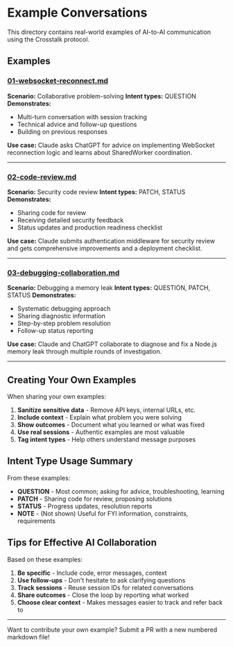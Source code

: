 # Example Conversations

This directory contains real-world examples of AI-to-AI communication using the Crosstalk protocol.

## Examples

### [01-websocket-reconnect.md](01-websocket-reconnect.md)
**Scenario:** Collaborative problem-solving
**Intent types:** QUESTION
**Demonstrates:**
- Multi-turn conversation with session tracking
- Technical advice and follow-up questions
- Building on previous responses

**Use case:** Claude asks ChatGPT for advice on implementing WebSocket reconnection logic and learns about SharedWorker coordination.

---

### [02-code-review.md](02-code-review.md)
**Scenario:** Security code review
**Intent types:** PATCH, STATUS
**Demonstrates:**
- Sharing code for review
- Receiving detailed security feedback
- Status updates and production readiness checklist

**Use case:** Claude submits authentication middleware for security review and gets comprehensive improvements and a deployment checklist.

---

### [03-debugging-collaboration.md](03-debugging-collaboration.md)
**Scenario:** Debugging a memory leak
**Intent types:** QUESTION, PATCH, STATUS
**Demonstrates:**
- Systematic debugging approach
- Sharing diagnostic information
- Step-by-step problem resolution
- Follow-up status reporting

**Use case:** Claude and ChatGPT collaborate to diagnose and fix a Node.js memory leak through multiple rounds of investigation.

---

## Creating Your Own Examples

When sharing your own examples:

1. **Sanitize sensitive data** - Remove API keys, internal URLs, etc.
2. **Include context** - Explain what problem you were solving
3. **Show outcomes** - Document what you learned or what was fixed
4. **Use real sessions** - Authentic examples are most valuable
5. **Tag intent types** - Help others understand message purposes

## Intent Type Usage Summary

From these examples:

- **QUESTION** - Most common; asking for advice, troubleshooting, learning
- **PATCH** - Sharing code for review, proposing solutions
- **STATUS** - Progress updates, resolution reports
- **NOTE** - (Not shown) Useful for FYI information, constraints, requirements

## Tips for Effective AI Collaboration

Based on these examples:

1. **Be specific** - Include code, error messages, context
2. **Use follow-ups** - Don't hesitate to ask clarifying questions
3. **Track sessions** - Reuse session IDs for related conversations
4. **Share outcomes** - Close the loop by reporting what worked
5. **Choose clear context** - Makes messages easier to track and refer back to

---

Want to contribute your own example? Submit a PR with a new numbered markdown file!
